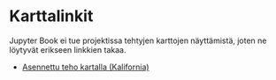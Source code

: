 # Karttalinkit

Jupyter Book ei tue projektissa tehtyjen karttojen näyttämistä, joten ne löytyvät erikseen linkkien takaa.

- [Asennettu teho kartalla (Kalifornia)](https://temppase.github.io/ca-solar-panel-maps/)
